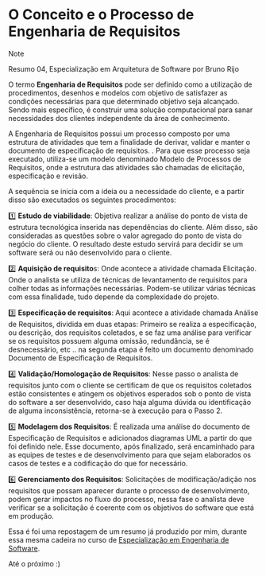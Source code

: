 # O Conceito e o Processo de Engenharia de Requisitos 
>[!Note]
>Resumo 04, Especialização em Arquitetura de Software por Bruno Rijo

O termo **Engenharia de Requisitos** pode ser definido como a utilização de procedimentos, desenhos e modelos com objetivo de satisfazer as condições necessárias para que determinado objetivo seja alcançado. Sendo mais específico, é construir uma solução computacional para sanar necessidades dos clientes independente da área de conhecimento.

A Engenharia de Requisitos possui um processo composto por uma estrutura de atividades que tem a finalidade de derivar, validar e manter o documento de especificação de requisitos.
.
Para que esse processo seja executado, utiliza-se um modelo denominado Modelo de Processos de Requisitos, onde a estrutura das atividades são chamadas de elicitação, especificação e revisão. 

A sequência se inicia com a ideia ou a necessidade do cliente, e a partir disso são executados os seguintes procedimentos:

1️⃣ **Estudo de viabilidade**: Objetiva realizar a análise do ponto de vista de estrutura tecnológica inserida nas dependências do cliente. Além disso, são consideradas as questões sobre o valor agregado do ponto de vista do negócio do cliente. O resultado deste estudo servirá para decidir se um software será ou não desenvolvido para o cliente.

2️⃣ **Aquisição de requisito**s: Onde acontece a atividade chamada Elicitação. Onde o analista se utiliza de técnicas de levantamento de requisitos para colher todas as informações necessárias. Podem-se utilizar várias técnicas com essa finalidade, tudo depende da complexidade do projeto.

3️⃣ **Especificação de requisitos**: Aqui acontece a atividade chamada Análise de Requisitos, dividida em duas etapas: Primeiro se realiza a especificação, ou descrição, dos requisitos coletados, e se faz uma análise para verificar se os requisitos possuem alguma omissão, redundância, se é desnecessário, etc .. na segunda etapa é feito um documento denominado Documento de Especificação de Requisitos.

4️⃣ **Validação/Homologação de Requisitos**: Nesse passo o analista de requisitos junto com o cliente se certificam de que os requisitos coletados estão consistentes e atingem os objetivos esperados sob o ponto de vista do software a ser desenvolvido, caso haja alguma dúvida ou identificação de alguma inconsistência, retorna-se à execução para o Passo 2.

5️⃣ **Modelagem dos Requisitos**: É realizada uma análise do documento de Especificação de Requisitos e adicionados diagramas UML a partir do que foi definido nele. Esse documento, após finalizado, será encaminhado para as equipes de testes e de desenvolvimento para que sejam elaborados os casos de testes e a codificação do que for necessário.

6️⃣ **Gerenciamento dos Requisitos**: Solicitações de modificação/adição nos requisitos que possam aparecer durante o processo de desenvolvimento, podem gerar impactos no fluxo do processo, nessa fase o analista deve verificar se a solicitação é coerente com os objetivos do software que está em produção.

Essa é foi uma repostagem de um resumo já produzido por mim, durante essa mesma cadeira no curso de [Especialização em Engenharia de Software](https://github.com/BrunoRijo/Especializa-o-em-Engenharia-de-Software).

Até o próximo :)
